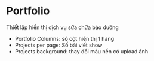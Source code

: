 # Portfolio

Thiết lập hiển thị dịch vụ sửa chữa bảo dưỡng

* Portfolio Columns: số cột hiển thị 1 hàng
* Projects per page: Số bài viết show
* Projects background: thay đổi màu nền có upload ảnh
